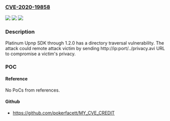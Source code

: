 ### [CVE-2020-19858](https://cve.mitre.org/cgi-bin/cvename.cgi?name=CVE-2020-19858)
![](https://img.shields.io/static/v1?label=Product&message=n%2Fa&color=blue)
![](https://img.shields.io/static/v1?label=Version&message=n%2Fa&color=blue)
![](https://img.shields.io/static/v1?label=Vulnerability&message=n%2Fa&color=brighgreen)

### Description

Platinum Upnp SDK through 1.2.0 has a directory traversal vulnerability. The attack could remote attack victim by sending http://ip:port/../privacy.avi URL to compromise a victim's privacy.

### POC

#### Reference
No PoCs from references.

#### Github
- https://github.com/pokerfacett/MY_CVE_CREDIT

